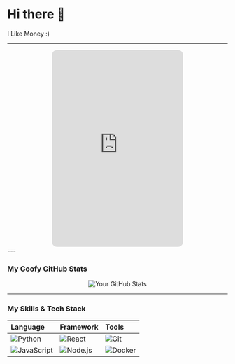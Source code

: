 # Hi there 👋

I Like Money :)

---
<div align="center">
  <iframe 
    src="https://kimmyjay726.github.io/my-gh-widgets/stock-ticker.html" 
    frameborder="0" 
    width="300" 
    height="450" 
    style="border-radius: 12px;">
  </iframe>
</div>
---

### My Goofy GitHub Stats

<div align="center">
  <img src="https://github-readme-stats.vercel.app/api?username=kimmyjay726&show_icons=true&theme=radical" alt="Your GitHub Stats" />
</div>

---

### My Skills & Tech Stack

| Language | Framework | Tools |
| :--- | :--- | :--- |
| ![Python](https://img.shields.io/badge/Python-3776AB?style=for-the-badge&logo=python&logoColor=white) | ![React](https://img.shields.io/badge/React-20232A?style=for-the-badge&logo=react&logoColor=61DAFB) | ![Git](https://img.shields.io/badge/Git-F05032?style=for-the-badge&logo=git&logoColor=white) |
| ![JavaScript](https://img.shields.io/badge/JavaScript-F7DF1E?style=for-the-badge&logo=javascript&logoColor=black) | ![Node.js](https://img.shields.io/badge/Node.js-339933?style=for-the-badge&logo=nodedotjs&logoColor=white) | ![Docker](https://img.shields.io/badge/Docker-2496ED?style=for-the-badge&logo=docker&logoColor=white) |

